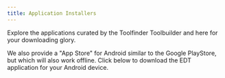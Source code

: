 ```yaml
---
title: Application Installers
---
```


Explore the applications curated by the <app-button :inline="true" localurl=":8086/all/https://www.earthdefenderstoolkit.com/toolfinder">Toolfinder</app-button>
Toolbuilder</app-button> and here for your downloading glory.

We also provide a "App Store" for Android similar to the Google PlayStore, but which will also work offline. Click below to download the EDT application for your Android device.
